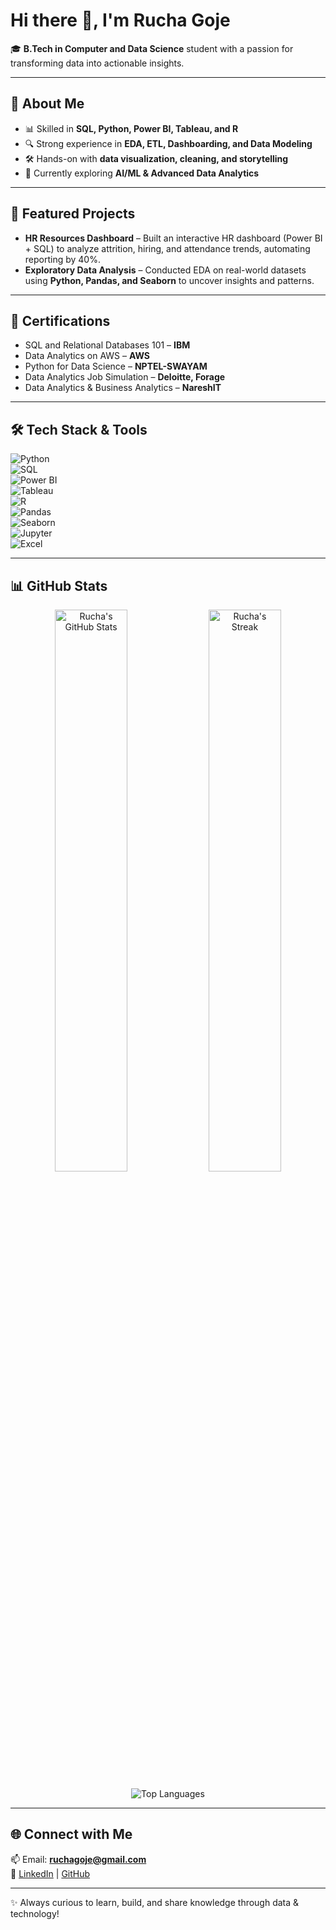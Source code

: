 # Hi there 👋, I'm Rucha Goje  

🎓 **B.Tech in Computer and Data Science** student with a passion for transforming data into actionable insights.  

---

## 🚀 About Me  
- 📊 Skilled in **SQL, Python, Power BI, Tableau, and R**  
- 🔍 Strong experience in **EDA, ETL, Dashboarding, and Data Modeling**  
- 🛠️ Hands-on with **data visualization, cleaning, and storytelling**  
- 🌱 Currently exploring **AI/ML & Advanced Data Analytics**  

---

## 📂 Featured Projects  
- **HR Resources Dashboard** – Built an interactive HR dashboard (Power BI + SQL) to analyze attrition, hiring, and attendance trends, automating reporting by 40%.  
- **Exploratory Data Analysis** – Conducted EDA on real-world datasets using **Python, Pandas, and Seaborn** to uncover insights and patterns.  

---

## 🏅 Certifications  
- SQL and Relational Databases 101 – **IBM**  
- Data Analytics on AWS – **AWS**  
- Python for Data Science – **NPTEL-SWAYAM**  
- Data Analytics Job Simulation – **Deloitte, Forage**  
- Data Analytics & Business Analytics – **NareshIT**  

---

## 🛠️ Tech Stack & Tools  

![Python](https://img.shields.io/badge/Python-3776AB?style=for-the-badge&logo=python&logoColor=white)  
![SQL](https://img.shields.io/badge/SQL-316192?style=for-the-badge&logo=postgresql&logoColor=white)  
![Power BI](https://img.shields.io/badge/Power%20BI-F2C811?style=for-the-badge&logo=powerbi&logoColor=black)  
![Tableau](https://img.shields.io/badge/Tableau-E97627?style=for-the-badge&logo=tableau&logoColor=white)  
![R](https://img.shields.io/badge/R-276DC3?style=for-the-badge&logo=r&logoColor=white)  
![Pandas](https://img.shields.io/badge/Pandas-150458?style=for-the-badge&logo=pandas&logoColor=white)  
![Seaborn](https://img.shields.io/badge/Seaborn-009688?style=for-the-badge&logo=plotly&logoColor=white)  
![Jupyter](https://img.shields.io/badge/Jupyter-F37626?style=for-the-badge&logo=jupyter&logoColor=white)  
![Excel](https://img.shields.io/badge/Excel-217346?style=for-the-badge&logo=microsoft-excel&logoColor=white)  

---

## 📊 GitHub Stats  

<p align="center">
  <img src="https://github-readme-stats.vercel.app/api?username=ruchagoje&show_icons=true&theme=tokyonight" alt="Rucha's GitHub Stats" width="48%"/>
  <img src="https://github-readme-streak-stats.herokuapp.com/?user=ruchagoje&theme=tokyonight" alt="Rucha's Streak" width="48%"/>
</p>  

<p align="center">
  <img src="https://github-readme-stats.vercel.app/api/top-langs/?username=ruchagoje&layout=compact&theme=tokyonight" alt="Top Languages"/>
</p>  

---

## 🌐 Connect with Me  
📫 Email: **ruchagoje@gmail.com**  
🔗 [LinkedIn](https://linkedin.com/in/ruchagoje) | [GitHub](https://github.com/ruchagoje)  

---

✨ Always curious to learn, build, and share knowledge through data & technology!  
